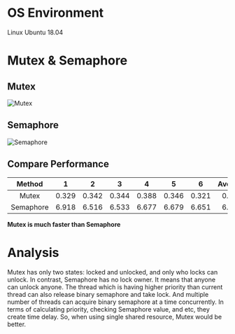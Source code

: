 # OS Environment
Linux Ubuntu 18.04

# Mutex & Semaphore

## Mutex
![Mutex](https://user-images.githubusercontent.com/84502236/121785894-7548d480-cbf7-11eb-9d81-75bfe6d7a73a.png)

## Semaphore
![Semaphore](https://user-images.githubusercontent.com/84502236/121785900-809c0000-cbf7-11eb-8deb-6ebc31960d71.png)

## Compare Performance
|Method|1|2|3|4|5|6|Average|
|:------:|:---:|:---:|:---:|:---:|:---:|:---:|:------:|
| Mutex    | 0.329 | 0.342 | 0.344 | 0.388 | 0.346 | 0.321  | 0.345 |
| Semaphore| 6.918 | 6.516 | 6.533 | 6.677 | 6.679 | 6.651  | 6.662 |

**Mutex is much faster than Semaphore**

# Analysis
Mutex has only two states: locked and unlocked, and only who locks can unlock.
In contrast, Semaphore has no lock owner. It means that anyone can unlock anyone. The thread which is having higher priority than current thread can also release binary semaphore and take lock. And multiple number of threads can acquire binary semaphore at a time concurrently.
In terms of calculating priority, checking Semaphore value, and etc, they create time delay.
So, when using single shared resource, Mutex would be better.
